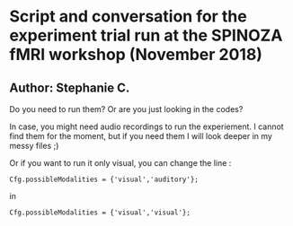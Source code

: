 # Script and conversation for the experiment trial run at the SPINOZA fMRI workshop (November 2018)

## Author: Stephanie C.

Do you need to run them? Or are you just looking in the codes?

In case, you might need audio recordings to run the experiement. I cannot find them for the moment, but if you need them I will look deeper in my messy files ;)

Or if you want to run it only visual, you can change the line :

`Cfg.possibleModalities = {'visual','auditory'};`

in

`Cfg.possibleModalities = {'visual','visual'};`
